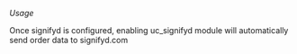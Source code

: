 *Usage*

Once signifyd is configured, enabling uc_signifyd module will automatically send
order data to signifyd.com
